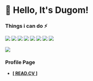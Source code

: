 # 👋 Hello, It's Dugom!

### Things i can do ⚡
<img src="https://img.shields.io/badge/TypeScript-3178C6?style=flat-square&logo=TypeScript&logoColor=white" /> <img src="https://img.shields.io/badge/JavaScript-F7DF1E?style=flat-square&logo=JavaScript&logoColor=black" /> <img src="https://img.shields.io/badge/MongoDB-47A248?style=flat-square&logo=MongoDB&logoColor=white" /> <img src="https://img.shields.io/badge/NPM-red?style=flat-square&logo=npm&logoColor=white" /> <img src="https://img.shields.io/badge/Yarn-blue?style=flat-square&logo=yarn&logoColor=white" /> <img src="https://img.shields.io/badge/Node.js-green?style=flat-square&logo=node.js&logoColor=white" /> <img src="https://img.shields.io/badge/Markdown-black?style=flat-square&logo=markdown&logoColor=white" /> <img src="https://img.shields.io/badge/Git-critical?style=flat-square&logo=git&logoColor=white" /> <br /><br />
<img src="https://img.shields.io/badge/Visual_Studio_Code_(Insider)-green?style=flat-square&logo=visualstudiocode&logoColor=white" />

### Profile Page
- **[[ READ.CV ]](https://read.cv/dugom12)**
